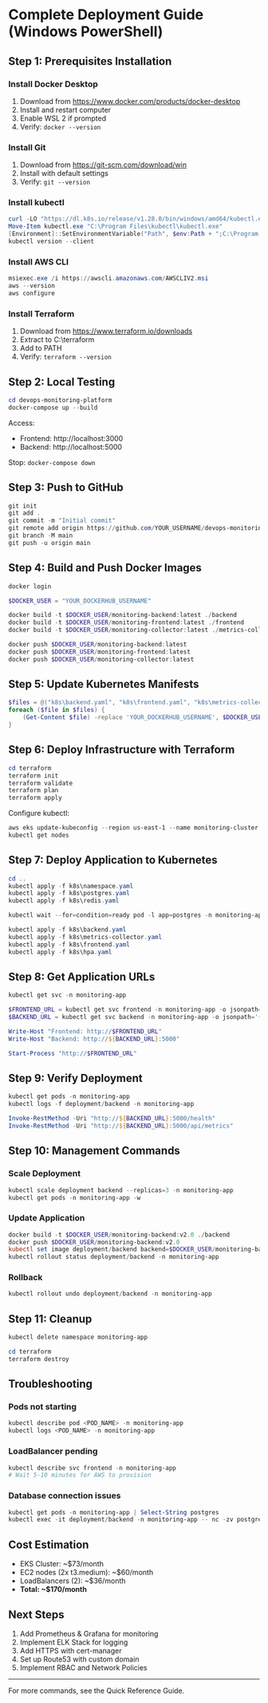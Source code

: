 ﻿# Complete Deployment Guide (Windows PowerShell)

## Step 1: Prerequisites Installation

### Install Docker Desktop
1. Download from https://www.docker.com/products/docker-desktop
2. Install and restart computer
3. Enable WSL 2 if prompted
4. Verify: `docker --version`

### Install Git
1. Download from https://git-scm.com/download/win
2. Install with default settings
3. Verify: `git --version`

### Install kubectl
```powershell
curl -LO "https://dl.k8s.io/release/v1.28.0/bin/windows/amd64/kubectl.exe"
Move-Item kubectl.exe "C:\Program Files\kubectl\kubectl.exe"
[Environment]::SetEnvironmentVariable("Path", $env:Path + ";C:\Program Files\kubectl", "Machine")
kubectl version --client
```

### Install AWS CLI
```powershell
msiexec.exe /i https://awscli.amazonaws.com/AWSCLIV2.msi
aws --version
aws configure
```

### Install Terraform
1. Download from https://www.terraform.io/downloads
2. Extract to C:\terraform
3. Add to PATH
4. Verify: `terraform --version`

## Step 2: Local Testing

```powershell
cd devops-monitoring-platform
docker-compose up --build
```

Access:
- Frontend: http://localhost:3000
- Backend: http://localhost:5000

Stop: `docker-compose down`

## Step 3: Push to GitHub

```powershell
git init
git add .
git commit -m "Initial commit"
git remote add origin https://github.com/YOUR_USERNAME/devops-monitoring-platform.git
git branch -M main
git push -u origin main
```

## Step 4: Build and Push Docker Images

```powershell
docker login

$DOCKER_USER = "YOUR_DOCKERHUB_USERNAME"

docker build -t $DOCKER_USER/monitoring-backend:latest ./backend
docker build -t $DOCKER_USER/monitoring-frontend:latest ./frontend
docker build -t $DOCKER_USER/monitoring-collector:latest ./metrics-collector

docker push $DOCKER_USER/monitoring-backend:latest
docker push $DOCKER_USER/monitoring-frontend:latest
docker push $DOCKER_USER/monitoring-collector:latest
```

## Step 5: Update Kubernetes Manifests

```powershell
$files = @("k8s\backend.yaml", "k8s\frontend.yaml", "k8s\metrics-collector.yaml")
foreach ($file in $files) {
    (Get-Content $file) -replace 'YOUR_DOCKERHUB_USERNAME', $DOCKER_USER | Set-Content $file
}
```

## Step 6: Deploy Infrastructure with Terraform

```powershell
cd terraform
terraform init
terraform validate
terraform plan
terraform apply
```

Configure kubectl:
```powershell
aws eks update-kubeconfig --region us-east-1 --name monitoring-cluster
kubectl get nodes
```

## Step 7: Deploy Application to Kubernetes

```powershell
cd ..
kubectl apply -f k8s\namespace.yaml
kubectl apply -f k8s\postgres.yaml
kubectl apply -f k8s\redis.yaml

kubectl wait --for=condition=ready pod -l app=postgres -n monitoring-app --timeout=300s

kubectl apply -f k8s\backend.yaml
kubectl apply -f k8s\metrics-collector.yaml
kubectl apply -f k8s\frontend.yaml
kubectl apply -f k8s\hpa.yaml
```

## Step 8: Get Application URLs

```powershell
kubectl get svc -n monitoring-app

$FRONTEND_URL = kubectl get svc frontend -n monitoring-app -o jsonpath='{.status.loadBalancer.ingress[0].hostname}'
$BACKEND_URL = kubectl get svc backend -n monitoring-app -o jsonpath='{.status.loadBalancer.ingress[0].hostname}'

Write-Host "Frontend: http://$FRONTEND_URL"
Write-Host "Backend: http://${BACKEND_URL}:5000"

Start-Process "http://$FRONTEND_URL"
```

## Step 9: Verify Deployment

```powershell
kubectl get pods -n monitoring-app
kubectl logs -f deployment/backend -n monitoring-app

Invoke-RestMethod -Uri "http://${BACKEND_URL}:5000/health"
Invoke-RestMethod -Uri "http://${BACKEND_URL}:5000/api/metrics"
```

## Step 10: Management Commands

### Scale Deployment
```powershell
kubectl scale deployment backend --replicas=3 -n monitoring-app
kubectl get pods -n monitoring-app -w
```

### Update Application
```powershell
docker build -t $DOCKER_USER/monitoring-backend:v2.0 ./backend
docker push $DOCKER_USER/monitoring-backend:v2.0
kubectl set image deployment/backend backend=$DOCKER_USER/monitoring-backend:v2.0 -n monitoring-app
kubectl rollout status deployment/backend -n monitoring-app
```

### Rollback
```powershell
kubectl rollout undo deployment/backend -n monitoring-app
```

## Step 11: Cleanup

```powershell
kubectl delete namespace monitoring-app

cd terraform
terraform destroy
```

## Troubleshooting

### Pods not starting
```powershell
kubectl describe pod <POD_NAME> -n monitoring-app
kubectl logs <POD_NAME> -n monitoring-app
```

### LoadBalancer pending
```powershell
kubectl describe svc frontend -n monitoring-app
# Wait 5-10 minutes for AWS to provision
```

### Database connection issues
```powershell
kubectl get pods -n monitoring-app | Select-String postgres
kubectl exec -it deployment/backend -n monitoring-app -- nc -zv postgres 5432
```

## Cost Estimation
- EKS Cluster: ~$73/month
- EC2 nodes (2x t3.medium): ~$60/month
- LoadBalancers (2): ~$36/month
- **Total: ~$170/month**

## Next Steps
1. Add Prometheus & Grafana for monitoring
2. Implement ELK Stack for logging
3. Add HTTPS with cert-manager
4. Set up Route53 with custom domain
5. Implement RBAC and Network Policies

---

For more commands, see the Quick Reference Guide.
